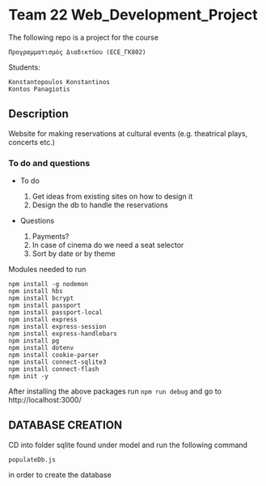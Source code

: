 # Team 22 Web_Development_Project

The following repo is a project for the course
```
Προγραμματισμός Διαδικτύου (ECE_ΓΚ802)
```
Students:
```
Konstantopoulos Konstantinos
Kontos Panagiotis
```
## Description
Website for making reservations at cultural events
(e.g. theatrical plays, concerts etc.)


### To do and questions
- To do 
    1. Get ideas from existing sites on how to design it
    2. Design the db to handle the reservations

- Questions
    1. Payments?
    2. In case of cinema do we need a seat selector
    3. Sort by date or by theme 

Modules needed to run
```
npm install -g nodemon
npm install hbs
npm install bcrypt
npm install passport
npm install passport-local
npm install express
npm install express-session
npm install express-handlebars
npm install pg
npm install dotenv
npm install cookie-parser
npm install connect-sqlite3
npm install connect-flash
npm init -y
```

After installing the above packages run ```npm run debug``` and go to http://localhost:3000/

## DATABASE CREATION
CD into folder sqlite found under model and run the following command 
```
populateDb.js
```
in order to create the database